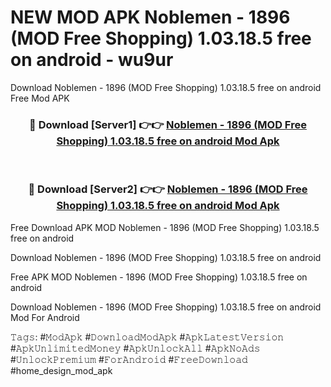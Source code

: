 # NEW MOD APK Noblemen - 1896 (MOD Free Shopping) 1.03.18.5 free on android - wu9ur
Download Noblemen - 1896 (MOD Free Shopping) 1.03.18.5 free on android Free Mod APK

<div align="center">
<h3>🔴 Download [Server1] 👉👉 <a href="https://apk-comot.site?title=Noblemen_-_1896_(MOD_Free_Shopping)_1.03.18.5_free_on_android">Noblemen - 1896 (MOD Free Shopping) 1.03.18.5 free on android Mod Apk</a></h3><br>

<h3>🔴 Download [Server2] 👉👉 <a href="https://apk-comot.site?title=Noblemen_-_1896_(MOD_Free_Shopping)_1.03.18.5_free_on_android">Noblemen - 1896 (MOD Free Shopping) 1.03.18.5 free on android Mod Apk</a></h3>
</div>


Free Download APK MOD Noblemen - 1896 (MOD Free Shopping) 1.03.18.5 free on android

Download Noblemen - 1896 (MOD Free Shopping) 1.03.18.5 free on android 

Free APK MOD Noblemen - 1896 (MOD Free Shopping) 1.03.18.5 free on android 

Download Noblemen - 1896 (MOD Free Shopping) 1.03.18.5 free on android Mod For Android

𝚃𝚊𝚐𝚜: #𝙼𝚘𝚍𝙰𝚙𝚔 #𝙳𝚘𝚠𝚗𝚕𝚘𝚊𝚍𝙼𝚘𝚍𝙰𝚙𝚔 #𝙰𝚙𝚔𝙻𝚊𝚝𝚎𝚜𝚝𝚅𝚎𝚛𝚜𝚒𝚘𝚗 #𝙰𝚙𝚔𝚄𝚗𝚕𝚒𝚖𝚒𝚝𝚎𝚍𝙼𝚘𝚗𝚎𝚢 #𝙰𝚙𝚔𝚄𝚗𝚕𝚘𝚌𝚔𝙰𝚕𝚕 #𝙰𝚙𝚔𝙽𝚘𝙰𝚍𝚜 #𝚄𝚗𝚕𝚘𝚌𝚔𝙿𝚛𝚎𝚖𝚒𝚞𝚖 #𝙵𝚘𝚛𝙰𝚗𝚍𝚛𝚘𝚒𝚍 #𝙵𝚛𝚎𝚎𝙳𝚘𝚠𝚗𝚕𝚘𝚊𝚍 #home_design_mod_apk